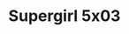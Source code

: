 ---
layout: episodios
title: "Supergirl 5x03"
url_serie_padre: 'supergirl/temporada-5'
category: 'series'
capitulo: 'yes'
anio: '2019'
prev: 'capitulo-2'
proximo: 'capitulo-4'
sandbox: allow-same-origin allow-forms
idioma: 'Subtitulado'
calidad: 'Full HD'
fuente: 'cueva'
reproductores: ["https://hls4.openloadpremium.com/player.php?id=dFVTd3dyMXN5dVJENEh0cUNJN0JuS2VibXV2WldDb3BlOWwxZ1p2VGdPUlBhRW5lclJlblY3QWtYOVVPekJQUVlta25UNk96eExYUFVaalNOR0YzY0E9PQ&sub=https://sub.cuevana2.io/vtt-sub/sub7/Supergirl.5x03.vtt","https://tutumeme.net/embed/player.php?u=bXQ3ajJOaW1wcFRGcEs2VW5XRGExTlRPMytmUnc3bHVwcWhoenVIUjI5SHF5TlNwc0taaG1jN2gwZHZSNTlIRHVhV2tZWitkNUtDVDNOL1ZvYW1rYjJOaW5hS2Q","https://api.cuevana3.io/olpremium/gd.php?file=ek5lbm9xYWNrS0xNejZabVlkSFIyTkxQb3BPWDB0UFkwY3lvbjJIRjBPQ1QwNStUck1mVG9kVExvM0djeHA3VnFybXRscUdvMWRXNHRZbU1lYXVUeDg2cGpKVmp4cXpBejYxcGxJcW9zdFdVcmFXSWk2eTB3cXk5b29pS3FMYkFsSzFqbG1TOHk4U1d5NFdIaWM2VXg5NndyWWlMenBiTTBLeXFqSHFUeXRhNnRZS01aZGFseUxpbGQ0Q2RyNVhXcUtXaGYzbkYyOFhObkdTTG5jclp4THpHYklLRWlNbmYxOG1ZYjZ6SDFBPT0","https://player.openplay.vip/player.php?id=Mzkz&sub=https://sub.cuevana2.io/vtt-sub/sub7/Supergirl.5x03.vtt","https://api.cuevana3.io/rr/gd.php?h=ek5lbm9xYWNrS0xJMVp5b21KREk0dFBLbjVkaHhkRGdrOG1jbnBpUnhhS1Z4b2xxcDgzSjI3aThiSlJqdWRqQzNLZW5sMld4bWJmVzJtcURlTWl2eXRHU3FadVkyUT09","https://api.cuevana3.io/stream/index.php?file=ek5lbm9xYWNrS0xYMTZLa2xNbkdvY3ZTb3BtZng4TGp6ZFpobGFMUGtOVEx6SitYWU5YTTdORE1vWmRnbEpham5KTmtZSlRTMGViVTBxZGdsdEhPb3RqWFoySmttSldvbU1LR2gzV3l3THVvd29aaWFNR21vNWVSb0tKbm9kSGkxOWVTcHF6U3hyRFh5S1dibUE9PQ"]
reproductor: fembed
clasificacion: '+5'
tags:
- Ciencia-Ficcion
---